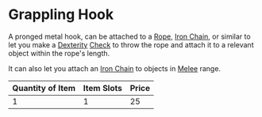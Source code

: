 # Grappling Hook

A pronged metal hook, can be attached to a [Rope](../50%20Coins/Rope%20(50').md), [Iron Chain](../50%20Coins/Iron%20Chain%20(10').md), or similar to let you make a [Dexterity](../../../../Player%20Characters/Chosen%20Statistics/Dexterity.md) [Check](../../../Game%20Procedures/Core%20Procedures/Check.md) to throw the rope and attach it to a relevant object within the rope's length.

It can also let you attach an [Iron Chain](../50%20Coins/Iron%20Chain%20(10').md) to objects in [Melee](../../../Game%20Procedures/Combat/Melee%20Attack.md) range.

| Quantity of Item | Item Slots | Price |
| ---------------- | ---------- | ----- |
| 1                | 1          | 25    |
